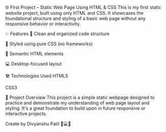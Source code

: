 🌐 First Project – Static Web Page Using HTML & CSS
This is my first static website project, built using only HTML and CSS. It showcases the foundational structure and styling of a basic web page without any responsive behavior or interactivity.

✨ Features
🧱 Clean and organized code structure

🎨 Styled using pure CSS (no frameworks)

📄 Semantic HTML elements

💻 Desktop-focused layout

🛠️ Technologies Used
HTML5

CSS3

📂 Project Overview
This project is a simple static webpage designed to practice and demonstrate my understanding of web page layout and styling. It's a great foundation to build upon in future responsive or interactive projects.

Create by Divyanshu Patil 🤖💻🚀